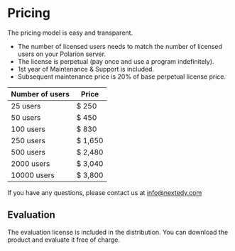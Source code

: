 #  Pricing

The pricing model is easy and transparent.  

* The number of licensed users needs to match the number of licensed users on your Polarion server.
* The license is perpetual (pay once and use a program indefinitely).
* 1st year of Maintenance & Support is included. 
* Subsequent maintenance price is 20% of base perpetual license price. 

Number of users  	| Price
------------------- 	| -------------
25 users				| $ 250		
50 users				| $ 450		
100 users			| $ 830		
250 users			| $ 1,650	
500 users			| $ 2,480	
2000 users			| $ 3,040	
10000 users			| $ 3,800	



If you have any questions, please contact us at info@nextedy.com

## Evaluation

The evaluation license is included in the distribution. You can download the product and evaluate it free of charge.